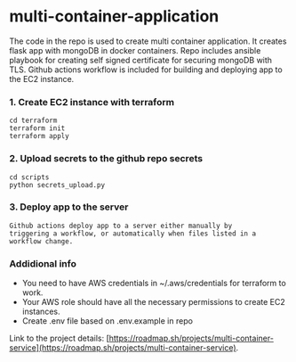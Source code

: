 # multi-container-application

The code in the repo is used to create multi container application.
It creates flask app with mongoDB in docker containers.
Repo includes ansible playbook for creating self signed certificate
for securing mongoDB with TLS.
Github actions workflow is included for building and deploying
app to the EC2 instance.

### 1. Create EC2 instance with terraform
  ```
  cd terraform
  terraform init
  terraform apply
  ```

### 2. Upload secrets to the github repo secrets
  ```
  cd scripts
  python secrets_upload.py
  ```

### 3. Deploy app to the server
  ```
  Github actions deploy app to a server either manually by
  triggering a workflow, or automatically when files listed in a workflow change.
  ```

### Addidional info

  - You need to have AWS credentials in ~/.aws/credentials for terraform to work.
  - Your AWS role should have all the necessary permissions to create EC2 instances.
  - Create .env file based on .env.example in repo

Link to the project details: [https://roadmap.sh/projects/multi-container-service](https://roadmap.sh/projects/multi-container-service).